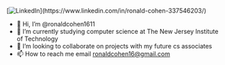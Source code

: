 [![LinkedIn]([https://i.stack.imgur.com/gVE0j.png](https://camo.githubusercontent.com/e8dbf62a04af86d46001864cd22338d8a8474486a0e976ec695580027c373c79/68747470733a2f2f696d672e736869656c64732e696f2f62616467652f6c696e6b6564696e2d2532333030373742352e7376673f267374796c653d666f722d7468652d6261646765266c6f676f3d6c696e6b6564696e266c6f676f436f6c6f723d7768697465))](https://www.linkedin.com/in/ronald-cohen-337546203/)
- 👋 Hi, I’m @ronaldcohen1611
- 🌱 I’m currently studying computer science at The New Jersey Institute of Technology
- 💞️ I’m looking to collaborate on projects with my future cs associates 
- 📫 How to reach me email ronaldcohen16@gmail.com

<!---
ronaldcohen1611/ronaldcohen1611 is a ✨ special ✨ repository because its `README.md` (this file) appears on your GitHub profile.
You can click the Preview link to take a look at your changes.
--->

